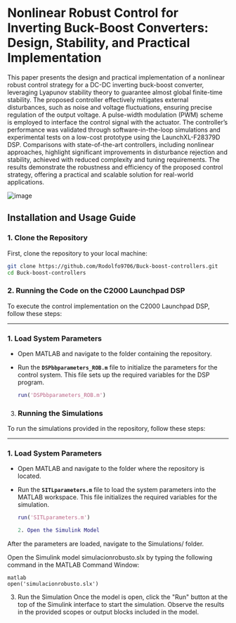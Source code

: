# Nonlinear Robust Control for Inverting Buck-Boost Converters: Design, Stability, and Practical Implementation

This paper presents the design and practical implementation of a nonlinear robust control strategy for a DC-DC inverting buck-boost converter, leveraging Lyapunov stability
theory to guarantee almost global finite-time stability. The proposed controller effectively mitigates external disturbances, such as noise and voltage fluctuations, ensuring precise regulation of the output voltage. A pulse-width modulation (PWM) scheme is employed to interface the control signal with the actuator. The controller’s performance was validated through software-in-the-loop simulations and experimental tests on a low-cost prototype using the LaunchXL-F28379D DSP. Comparisons with state-of-the-art controllers, including nonlinear approaches, highlight significant improvements in disturbance rejection and stability, achieved with reduced complexity and tuning requirements. The results demonstrate the robustness and efficiency of the proposed control strategy, offering a practical and scalable solution for real-world applications. 

![image](https://github.com/user-attachments/assets/ac972548-d740-4d3e-804b-bcf11292a359)


## **Installation and Usage Guide**

### 1. **Clone the Repository**  
First, clone the repository to your local machine:  
```bash
git clone https://github.com/Rodolfo9706/Buck-boost-controllers.git
cd Buck-boost-controllers 
```

### 2. **Running the Code on the C2000 Launchpad DSP**

To execute the control implementation on the C2000 Launchpad DSP, follow these steps:

---

### **1. Load System Parameters**

- Open MATLAB and navigate to the folder containing the repository.
- Run the **`DSPbbparameters_ROB.m`** file to initialize the parameters for the control system. This file sets up the required variables for the DSP program.

   ```matlab
   run('DSPbbparameters_ROB.m')


3. ### **Running the Simulations**

To run the simulations provided in the repository, follow these steps:

---

### **1. Load System Parameters**

- Open MATLAB and navigate to the folder where the repository is located.
- Run the **`SITLparameters.m`** file to load the system parameters into the MATLAB workspace. This file initializes the required variables for the simulation.

   ```matlab
   run('SITLparameters.m')

   2. Open the Simulink Model
   
After the parameters are loaded, navigate to the Simulations/ folder.

Open the Simulink model simulacionrobusto.slx by typing the following command in the MATLAB Command Window:
 ```
matlab
open('simulacionrobusto.slx')
 ```
3. Run the Simulation
Once the model is open, click the "Run" button at the top of the Simulink interface to start the simulation.
Observe the results in the provided scopes or output blocks included in the model.
